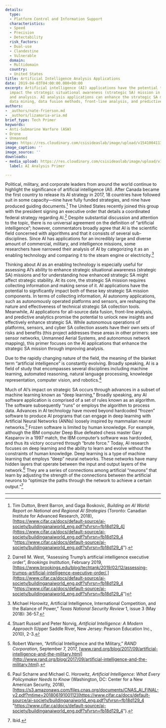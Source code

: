 ```yaml
---
details:
  type:
  - Platform Control and Information Support
  characteristics:
  - Speed
  - Precision
  - Detectability
  risk_factors:
  - Dual-use
  - Clandestine
  - Vulnerable
  domain:
  - Multidomain
  country:
  - United States
title: Artificial Intelligence Analysis Applications
date: 2019-04-03T04:00:00.000+00:00
excerpt: Artificial intelligence (AI) applications have the potential to significantly
  impact the strategic situational awareness (strategic SA) mission in two key areas—operations
  and analysis. AI analysis applications can enhance the strategic SA mission by employing
  data mining, data fusion methods, front-line analysis, and predictive analytics.
authors:
- _authors/nate-frierson.md
- _authors/lizamaria-aria.md
brief_type: Tech Primer
keywords:
- Anti-Submarine Warfare (ASW)
- Drone
- Unmanned
image: https://res.cloudinary.com/csisideaslab/image/upload/v1541004113/on-the-radar/GettyImages-1054021808.jpg
image_caption: ''
image_source: ''
downloads:
- media_upload: https://res.cloudinary.com/csisideaslab/image/upload/v1562791382/on-the-radar/Artificial%20Intelligence%20Analysis%20Primer.pdf
  label: AI Analysis Primer

---
```

Political, military, and corporate leaders from around the world continue to highlight the significance of artificial intelligence (AI). After Canada became the first country to release its AI strategy in 2017, 18 countries have followed suit in some capacity—nine have fully funded strategies, and nine have produced guiding documents.[^1] The United States recently joined this group with the president signing an executive order that details a coordinated federal strategy regarding AI.[^2] Despite substantial discussion and attention to the topic, there is no universal agreement on the definition of “artificial intelligence”; however, commentators broadly agree that AI is the scientific field concerned with algorithms and that it consists of several sub-disciplines. Since AI has applications for an incredibly large and diverse amount of commercial, military, and intelligence missions, some researchers have narrowed their analysis of AI by categorizing it as an enabling technology and comparing it to the steam engine or electricity.[^3] 

Thinking about AI as an enabling technology is especially useful for assessing AI’s ability to enhance <define>strategic situational awareness</define>  (strategic SA) missions and for understanding how enhanced strategic SA might affect strategic stability. At its core, the strategic SA mission requires collecting information and making sense of it. AI applications have the potential to significantly impact both of these key strategic SA mission components. In terms of collecting information, AI autonomy applications, such as autonomously operated platforms and sensors, are reshaping the nature and effectiveness of technical strategic SA collection tools. Meanwhile, AI applications for all-source data fusion, front-line analysis, and predictive analytics promise the potential to unlock new insights and effectively enhance strategic SA. While autonomous operations of platforms, sensors, and cyber SA collection assets have their own sets of risks and benefits (this project addresses these areas in other primers: see sensor networks, Unmanned Aerial Systems, and autonomous network mapping), this primer focuses on the AI applications that enhance the strategic SA mission through improving analysis.

Due to the rapidly changing nature of the field, the meaning of the blanket term “artificial intelligence” is constantly evolving. Broadly speaking, AI is a field of study that encompasses several disciplines including machine learning, automated reasoning, natural language processing, knowledge representation, computer vision, and robotics.[^4]

Much of AI’s impact on strategic SA occurs through advances in a subset of machine learning known as “deep learning,” Broadly speaking, any AI software application is comprised of a set of rules known as an algorithm. The software subsequently “runs” or employs the algorithm to process data. Advances in AI technology have moved beyond hardcoded “frozen” software to produce AI programs that can engage in deep learning with Artificial Neural Networks (ANNs) loosely inspired by mammalian neural networks.[^5] Frozen software is limited by human knowledge. For example, although the IBM computer Deep Blue defeated chess master Gary Kasparov in a 1997 match, the IBM computer’s software was hardcoded, and thus its victory occurred through “brute force.” Today, AI research focuses on deep learning and the ability to learn and evolve without the constraints of human knowledge. Deep learning is a type of machine learning that employs “deep” neural networks. These networks have many hidden layers that operate between the input and output layers of the network.[^6] They are a series of connections among artificial “neurons” that learn by adjusting the strength of the connections between the artificial neurons to “optimize the paths through the network to achieve a certain output.”[^7] 

***

[^1]: Tim Dutton, Brent Barron, and Gaga Boskovic, _Building an AI World: Report on National and Regional AI Strategies_ (Toronto: Canadian Institute for Advanced Research, 2018), [https://www.cifar.ca/docs/default-source/ai-society/buildinganaiworld_eng.pdf?sfvrsn=fb18d129_4](https://www.cifar.ca/docs/default-source/ai-society/buildinganaiworld_eng.pdf?sfvrsn=fb18d129_4 "https://www.cifar.ca/docs/default-source/ai-society/buildinganaiworld_eng.pdf?sfvrsn=fb18d129_4").

[^2]: Darrell M. West, “Assessing Trump’s artificial intelligence executive order”, _Brookings Institution_, February 2019,[ ](%20https:/www.brookings.edu/blog/techtank/2019/02/12/assessing-trumps-artificial-intelligence-executive-order/)[https://www.brookings.edu/blog/techtank/2019/02/12/assessing-trumps-artificial-intelligence-executive-order/.](https://www.cifar.ca/docs/default-source/ai-society/buildinganaiworld_eng.pdf?sfvrsn=fb18d129_4 "https://www.cifar.ca/docs/default-source/ai-society/buildinganaiworld_eng.pdf?sfvrsn=fb18d129_4")

[^3]: Michael Horowitz, Artificial Intelligence, International Competition, and the Balance of Power,” _Texas National Security Review_ 1, issue 3 (May 2018): 36-57.

[^4]: Stuart Russell and Peter Norvig, _Artificial Intelligence: A Modern Approach_ (Upper Saddle River, New Jersey: Pearson Education Inc., 2010), 2-3.

[^5]: Robert Warren, “Artificial Intelligence and the Military,” _RAND Corporation_, September 7, 2017, [www.rand.org/blog/2017/09/artificial-intelligence-and-the-military.html](http://www.rand.org/blog/2017/09/artificial-intelligence-and-the-military.html).

[^6]: Paul Scharre and Michael C. Horowitz, _Artificial Intelligence: What Every Policymaker Needs to Know_ (Washington, DC: Center for a New American Security, 2018), [https://s3.amazonaws.com/files.cnas.org/documents/CNAS_AI_FINAL-v2.pdf?mtime=20180619100112](https://www.cifar.ca/docs/default-source/ai-society/buildinganaiworld_eng.pdf?sfvrsn=fb18d129_4 "https://www.cifar.ca/docs/default-source/ai-society/buildinganaiworld_eng.pdf?sfvrsn=fb18d129_4").

[^7]: Ibid.